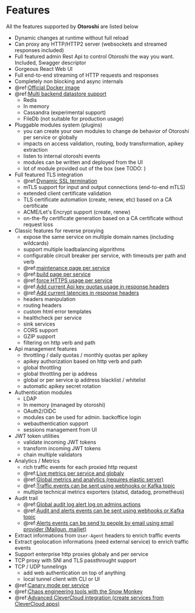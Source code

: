 # Features 

All the features supported by **Otoroshi** are listed below

* Dynamic changes at runtime without full reload 
* Can proxy any HTTP/HTTP2 server (websockets and streamed responses included)
* Full featured admin Rest Api to control Otoroshi the way you want. Included, Swagger descriptor
* Gorgeous React Web UI
* Full end-to-end streaming of HTTP requests and responses
* Completely non blocking and async internals
* @ref:[Official Docker image](./getotoroshi/fromdocker.md)
* @ref:[Multi backend datastore support](./firstrun/datastore.md)
    * Redis
    * In memory
    * Cassandra (experimental support)
    * FileDb (not suitable for production usage)	
* Pluggable modules system (plugins) 
    * you can create your own modules to change de behavior of Otoroshi per service or globally
    * impacts on access validation, routing, body transformation, apikey extraction
    * listen to internal otoroshi events
    * modules can be written and deployed from the UI
    * lot of module provided out of the box (see TODO: )
* Full featured TLS integration
    * @ref:[Dynamic SSL termination](./topics/ssl.md)
    * mTLS support for input and output connections (end-to-end mTLS)
    * extended client certificate validation
    * TLS certificate automation (create, renew, etc) based on a CA certificate
    * ACME/Let's Encrypt support (create, renew)
    * on-the-fly certificate generation based on a CA certificate without request loss
* Classic features for reverse proxying
    * expose the same service on multiple domain names (including wildcards)
    * support multiple loadbalancing algorithms
    * configurable circuit breaker per service, with timeouts per path and verb
    * @ref:[maintenance page per service](./usage/2-services.md)
    * @ref:[build page per service](./usage/2-services.md)
    * @ref:[force HTTPS usage per service](./usage/2-services.md)
    * @ref:[Add current Api key quotas usage in response headers](./usage/3-apikeys.md)
    * @ref:[Add current latencies in response headers](./usage/3-apikeys.md)
    * headers manipulation
    * routing headers
    * custom html error templates
    * healthcheck per service
    * sink services
    * CORS support
    * GZIP support
    * filtering on http verb and path
* Api management features
    * throttling / daily quotas / monthly quotas per apikey
    * apikey authorization based on http verb and path
    * global throttling
    * global throttling per ip address
    * global or per service ip address blacklist / whitelist
    * automatic apikey secret rotation
* Authentication modules
    * LDAP
    * In memory (managed by otoroshi)
    * OAuth2/OIDC
    * modules can be used for admin. backoffice login
    * webauthentication support
    * sessions management from UI
* JWT token utilities
    * validate incoming JWT tokens
    * transform incoming JWT tokens
    * chain multiple validators
* Analytics / Metrics
    * rich traffic events for each proxied http request
    * @ref:[Live metrics per service and globaly](./usage/4-monitor.md)  
    * @ref:[Global metrics and analytics (requires elastic server)](./usage/7-metrics.md)
    * @ref:[Traffic events can be sent using webhooks or Kafka topic](./setup/dangerzone.md#analytics-settings)
    * multiple technical metrics exporters (statsd, datadog, prometheus)
* Audit trail
    * @ref:[Global audit log alert log on admins actions](./usage/6-audit.md)
    * @ref:[Audit and alerts events can be sent using webhooks or Kafka topic](./setup/dangerzone.md#analytics-settings)
    * @ref:[Alerts events can be send to people by email using email provider (Mailgun, mailjet)](./integrations/mailgun.md)
* Extract informations from `User-Agent` headers to enrich traffic events
* Extract geolocation informations (need external service)  to enrich traffic events
* Support enterprise http proxies globaly and per service
* TCP proxy with SNI and TLS passthrought support
* TCP / UDP tunnelings
    * add web authentication on top of anything
    * local tunnel client with CLI or UI
* @ref:[Canary mode per service](./topics/snow-monkey.md)
* @ref:[Chaos engineering tools with the Snow Monkey](./topics/snow-monkey.md)
* @ref:[Advanced CleverCloud integration (create services from CleverCloud apps)](./integrations/clevercloud.md)
